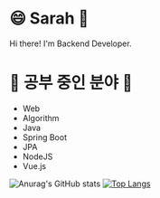 #  😄  Sarah 🤔
Hi there! I'm Backend Developer.


# 🌱 공부 중인 분야 🌱
- Web
- Algorithm
- Java
- Spring Boot
- JPA
- NodeJS
- Vue.js

![Anurag's GitHub stats](https://github-readme-stats.vercel.app/api?username=LEE-DAYOUNG-SARAH&show_icons=true&theme=dark) [![Top Langs](https://github-readme-stats.vercel.app/api/top-langs/?username=LEE-DAYOUNG-SARAH&layout=compact&theme=dark)](https://github.com/anuraghazra/github-readme-stats)

<!--
**defianz/defianz** is a ✨ _special_ ✨ repository because its `README.md` (this file) appears on your GitHub profile.

Here are some ideas to get you started:

- 🔭 I’m currently working on ...
- 🌱 I’m currently learning ...
- 👯 I’m looking to collaborate on ...
- 🤔 I’m looking for help with ...
- 💬 Ask me about ...
- 📫 How to reach me: ...
- 😄 Pronouns: ...
- ⚡ Fun fact: ...
-->
